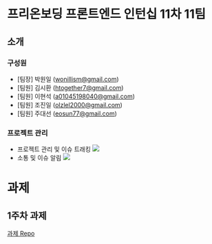 # 프리온보딩 프론트엔드 인턴십 11차 11팀

## 소개

### 구성원  
- [팀장] 박원일 (wonillism@gmail.com)
- [팀원] 김시환 (htogether7@gmail.com)
- [팀원] 이현석 (a01045198040@gmail.com)
- [팀원] 조진일 (olzlel2000@gmail.com)
- [팀원] 주대선 (eosun77@gmail.com)

### 프로젝트 관리
+ 프로젝트 관리 및 이슈 트래킹
  <img src="https://img.shields.io/badge/GitHub-181717?style=flat&logo=GitHub&logoColor=white"/>  
+ 소통 및 이슈 알림
  <img src="https://img.shields.io/badge/Discord-5865F2?style=flat&logo=Discord&logoColor=white"/>

# 과제  
## 1주차 과제

[과제 Repo](https://github.com/pre-onboarding-11th-11team/pre-onboarding-11th-1-11)
